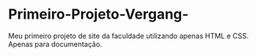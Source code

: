 # Primeiro-Projeto-Vergang-
Meu primeiro projeto de site da faculdade utilizando apenas HTML e CSS.
Apenas para documentação.
